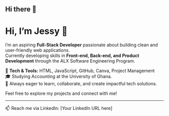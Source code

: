 ## Hi there 👋

<!--
**Jcka-Hans/Jcka-Hans** is a ✨ _special_ ✨ repository because its `README.md` (this file) appears on your GitHub profile.

Here are some ideas to get you started:

- 🔭 I’m currently working on ...
- 🌱 I’m currently learning ...
- 👯 I’m looking to collaborate on ...
- 🤔 I’m looking for help with ...
- 💬 Ask me about ...
- 📫 How to reach me: ...
- 😄 Pronouns: ...
- ⚡ Fun fact: ...
-->
# Hi, I’m Jessy 👋

I’m an aspiring **Full-Stack Developer** passionate about building clean and user-friendly web applications.  
Currently developing skills in **Front-end, Back-end, and Product Development** through the ALX Software Engineering Program.

🔧 **Tech & Tools:** HTML, JavaScript, GitHub, Canva, Project Management  
🎓 Studying Accounting at the University of Ghana.  
🚀 Always eager to learn, collaborate, and create impactful tech solutions.

Feel free to explore my projects and connect with me!

---

📫 Reach me via LinkedIn: [Your LinkedIn URL here]
